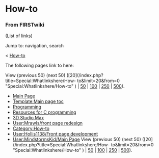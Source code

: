 # How-to

### From FIRSTwiki

(List of links)

Jump to: navigation, search

&lt; [How-to](/index.php?title=How-to&redirect=no "How-to" )  

The following pages link to here:

View (previous 50) (next 50) ([20](/index.php?title=Special:Whatlinkshere/How-
to&limit=20&from=0 "Special:Whatlinkshere/How-to" ) |
[50](/index.php?title=Special:Whatlinkshere/How-to&limit=50&from=0
"Special:Whatlinkshere/How-to" ) |
[100](/index.php?title=Special:Whatlinkshere/How-to&limit=100&from=0
"Special:Whatlinkshere/How-to" ) |
[250](/index.php?title=Special:Whatlinkshere/How-to&limit=250&from=0
"Special:Whatlinkshere/How-to" ) |
[500](/index.php?title=Special:Whatlinkshere/How-to&limit=500&from=0
"Special:Whatlinkshere/How-to" )).

  * [Main Page](Main_Page "Main Page" )
  * [Template:Main page toc](Template:Main_page_toc "Template:Main page toc" )
  * [Programming](Programming "Programming" )
  * [Resources for C programming](Resources_for_C_programming "Resources for C programming" )
  * [3D Studio Max](3D_Studio_Max "3D Studio Max" )
  * [User:Mrawls/front page redesign](User:Mrawls/front_page_redesign "User:Mrawls/front page redesign" )
  * [Category:How-to](Category:How-to "Category:How-to" )
  * [User:Hollis1138/Front page development](User:Hollis1138/Front_page_development "User:Hollis1138/Front page development" )
  * [User:MindstormsKid/Main Page](User:MindstormsKid/Main_Page "User:MindstormsKid/Main Page" )
View (previous 50) (next 50) ([20](/index.php?title=Special:Whatlinkshere/How-
to&limit=20&from=0 "Special:Whatlinkshere/How-to" ) |
[50](/index.php?title=Special:Whatlinkshere/How-to&limit=50&from=0
"Special:Whatlinkshere/How-to" ) |
[100](/index.php?title=Special:Whatlinkshere/How-to&limit=100&from=0
"Special:Whatlinkshere/How-to" ) |
[250](/index.php?title=Special:Whatlinkshere/How-to&limit=250&from=0
"Special:Whatlinkshere/How-to" ) |
[500](/index.php?title=Special:Whatlinkshere/How-to&limit=500&from=0
"Special:Whatlinkshere/How-to" )).


